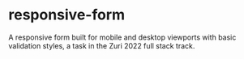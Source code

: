 # responsive-form
A responsive form built for mobile and desktop viewports with basic validation styles, a task in the Zuri 2022 full stack track.
